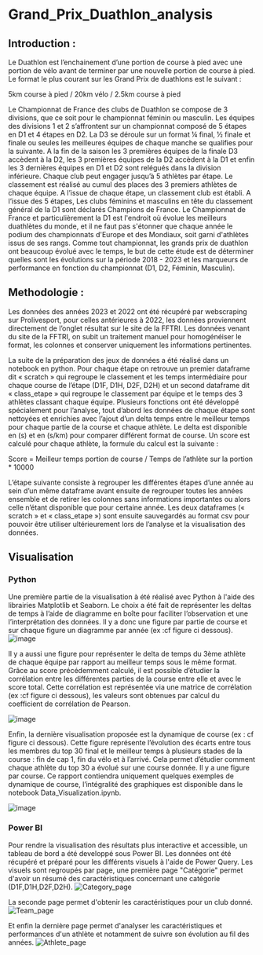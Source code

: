 # Grand_Prix_Duathlon_analysis

## Introduction : 
Le Duathlon est l’enchainement d’une portion de course à pied avec une portion de vélo avant de terminer par une nouvelle portion de course à pied. Le format le plus courant sur les Grand Prix de duathlons est le suivant :

5km course à pied / 20km vélo / 2.5km course à pied

Le Championnat de France des clubs de Duathlon se compose de 3 divisions, que ce soit pour le championnat féminin ou masculin. Les équipes des divisions 1 et 2 s’affrontent sur un championnat composé de 5 étapes en D1 et 4 étapes en D2. La D3 se déroule sur un format ¼ final, ½ finale et finale ou seules les meilleures équipes de chaque
manche se qualifies pour la suivante. A la fin de la saison les 3 premières équipes de la finale D3 accèdent à la D2, les 3 premières équipes de la D2 accèdent à la D1 et enfin les 3 dernières équipes en D1 et D2 sont relégués dans la division inférieure. Chaque club peut engager jusqu’à 5 athlètes par étape. Le classement est réalisé au cumul des places des 3 premiers athlètes de chaque équipe. A l’issue de chaque étape, un classement club est établi. A l’issue des 5 étapes, Les clubs féminins et masculins en tête du classement général de la D1 sont déclarés Champions de France. Le Championnat de France et particulièrement la D1 est l'endroit où évolue les meilleurs duathlètes du monde, et il ne faut pas s'étonner que chaque année le podium des championnats d'Europe et des Mondiaux, soit garni d'athlètes issus de ses rangs. Comme tout championnat, les grands prix de duathlon ont beaucoup évolué avec le temps, le but de cette étude est de déterminer quelles sont les évolutions sur la période 2018 - 2023 et les marqueurs de performance en fonction du championnat (D1, D2, Féminin, Masculin).
 
## Methodologie :
Les données des années 2023 et 2022 ont été récupéré par webscraping sur Prolivesport, pour celles antérieures à 2022, les données proviennent directement de l’onglet résultat sur le site de la FFTRI. Les données venant du site de la FFTRI, on subit un traitement manuel pour homogénéiser le format, les colonnes et conserver uniquement les
informations pertinentes.

La suite de la préparation des jeux de données a été réalisé dans un notebook en python. Pour chaque étape on retrouve un premier dataframe dit « scratch » qui regroupe le classement et les temps intermédiaire pour chaque course de l’étape (D1F, D1H, D2F, D2H) et un second dataframe dit « class_etape » qui regroupe le classement par équipe et le temps des 3 athlètes classant chaque équipe. Plusieurs fonctions ont été développé spécialement pour l’analyse, tout d’abord les données de chaque étape sont nettoyées et enrichies avec l’ajout d’un delta temps entre le meilleur temps pour chaque partie de la course et chaque athlète. Le delta est disponible en (s) et en (s/km) pour comparer différent format de course. Un score est calculé pour chaque athlète, la formule du calcul est la suivante :
 
Score = Meilleur temps portion de course / Temps de l’athlète sur la portion * 10000 

L’étape suivante consiste à regrouper les différentes étapes d’une année au sein d’un même dataframe avant ensuite de regrouper toutes les années ensemble et de retirer les colonnes sans informations importantes ou alors celle n’étant disponible que pour certaine année. Les deux dataframes (« scratch » et « class_etape ») sont ensuite
sauvegardés au format csv pour pouvoir être utiliser ultérieurement lors de l’analyse et la visualisation des données.

## Visualisation

### Python
Une première partie de la visualisation à été réalisé avec Python à l'aide des librairies Matplotlib et Seaborn. Le choix a été fait de représenter les deltas de temps à l’aide de diagramme en boîte pour faciliter l’observation et une l’interprétation des données. Il y a donc une figure par partie de course et sur chaque figure un diagramme par année (ex :cf figure ci dessous).
![image](https://github.com/VioleauPierre/Grand_Prix_Duathlon_analysis/assets/129098391/c2512db2-7477-4cee-9785-cc23419da3f6)


Il y a aussi une figure pour représenter le delta de temps du 3ème athlète de chaque équipe par rapport au meilleur temps sous le même format. Grâce au score précédemment calculé, il est possible d’étudier la corrélation entre les différentes parties de la course entre elle et avec le score total. Cette corrélation est représentée via une matrice de corrélation (ex :cf figure ci dessous), les valeurs sont obtenues par calcul du coefficient de corrélation de Pearson.

![image](https://github.com/VioleauPierre/Grand_Prix_Duathlon_analysis/assets/129098391/77db31f0-c195-4a4f-b002-60089f5af29d)

Enfin, la dernière visualisation proposée est la dynamique de course (ex : cf figure ci dessous). Cette figure représente l’évolution des écarts entre tous les membres du top 30 final et le meilleur temps à plusieurs stades de la course : fin de cap 1, fin du vélo et à l’arrivé. Cela permet d’étudier comment chaque athlète du top 30 a évolué sur une course donnée. Il y a une figure par course. Ce rapport contiendra uniquement quelques exemples de dynamique de course, l’intégralité des graphiques est disponible dans le notebook Data_Visualization.ipynb. 

![image](https://github.com/VioleauPierre/Grand_Prix_Duathlon_analysis/assets/129098391/c13e0876-90ba-44d0-a9f7-5dfac4f1a2d6)

### Power BI

Pour rendre la visualisation des résultats plus interactive et accessible, un tableau de bord a été developpé sous Power BI. Les données ont été récupéré et préparé pour les différents visuels à l'aide de Power Query. Les visuels sont regroupés par page, une première page "Catégorie" permet d'avoir un résumé des caractéristiques concernant une catégorie (D1F,D1H,D2F,D2H). 
![Category_page](https://github.com/VioleauPierre/Grand_Prix_Duathlon_analysis/assets/129098391/f4368576-7852-4b24-a1ff-7389ee4d1a62)

La seconde page permet d'obtenir les caractéristiques pour un club donné.
![Team_page](https://github.com/VioleauPierre/Grand_Prix_Duathlon_analysis/assets/129098391/b649f87e-2074-4fdf-bd2f-acd6ce9c4178)

Et enfin la dernière page permet d'analyser les caractéristiques et performances d'un athlète et notamment de suivre son évolution au fil des années.
![Athlete_page](https://github.com/VioleauPierre/Grand_Prix_Duathlon_analysis/assets/129098391/2ea4c1be-f78f-4432-862a-1d7886f6aad4)


